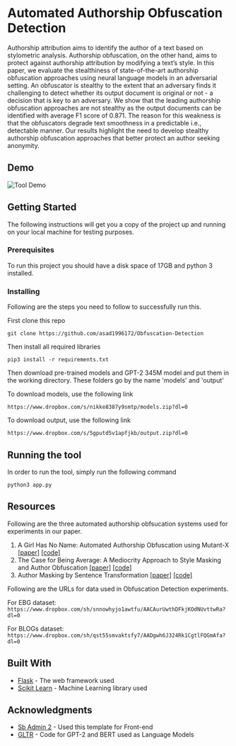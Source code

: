 # Automated Authorship Obfuscation Detection
Authorship attribution aims to identify the author  of  a  text  based  on  stylometric  analysis. Authorship  obfuscation,  on  the  other  hand, aims to protect against authorship attribution by modifying a text’s style.  In this paper, we evaluate the stealthiness of state-of-the-art authorship obfuscation approaches using neural language models in an adversarial setting.  An obfuscator is stealthy to the extent that an adversary finds it challenging to detect whether its output document is original or not - a decision that is key to an adversary.  We show that the leading authorship obfuscation approaches are not stealthy as the output documents can be identified with average F1 score of 0.871. The reason for this weakness is that the obfuscators degrade text smoothness in a predictable i.e., detectable manner.  Our results highlight the need to develop stealthy authorship obfuscation approaches that better protect an author seeking anonymity.

## Demo
![Tool Demo](https://github.com/asad1996172/Obfuscation-Detection/blob/master/final_demo.gif)

## Getting Started

The following instructions will get you a copy of the project up and running on your local machine for testing purposes.

### Prerequisites

To run this project you should have a disk space of 17GB and python 3 installed.

### Installing

Following are the steps you need to follow to successfully run this.

First clone this repo

```
git clone https://github.com/asad1996172/Obfuscation-Detection
```

Then install all required libraries

```
pip3 install -r requirements.txt
```

Then download pre-trained models and GPT-2 345M model and put them in the working directory. These folders go by the name 'models' and 'output' 

To download models, use the following link
```
https://www.dropbox.com/s/nikke8387y9smtp/models.zip?dl=0
```

To download output, use the following link
```
https://www.dropbox.com/s/5gputd5v1apfjkb/output.zip?dl=0
```

## Running the tool

In order to run the tool, simply run the following command

```
python3 app.py
```

## Resources
Following are the three automated authorship obfsucation systems used for experiments in our paper.

1) A Girl Has No Name: Automated Authorship Obfuscation using Mutant-X [[paper]](https://petsymposium.org/2019/files/papers/issue4/popets-2019-0058.pdf) [[code]](https://github.com/asad1996172/Mutant-X)
2) The Case for Being Average: A Mediocrity Approach to Style Masking and Author Obfuscation [[paper]](https://arxiv.org/pdf/1707.03736v2.pdf) [[code]](https://bitbucket.org/pan2016authorobfuscation/authorobfuscation/src/master/)
3) Author Masking by Sentence Transformation [[paper]](http://ceur-ws.org/Vol-1866/paper_170.pdf) [[code]](https://github.com/asad1996172/Obfuscation-Systems/tree/master/Document%20Simplification%20PAN17)

Following are the URLs for data used in Obfuscation Detection experiments.

For EBG dataset: ```https://www.dropbox.com/sh/snnowhyjo1awtfu/AACAurUwthDFkjKOdNUvttwRa?dl=0```

For BLOGs dataset: ```https://www.dropbox.com/sh/qst55smvaktsfy7/AADgwh6J324Rk1CgtlFQGmAfa?dl=0```

## Built With

* [Flask](http://flask.palletsprojects.com/en/1.1.x/) - The web framework used
* [Scikit Learn](https://scikit-learn.org/stable/) - Machine Learning library used


## Acknowledgments

* [Sb Admin 2](https://startbootstrap.com/themes/sb-admin-2/) - Used this template for Front-end
* [GLTR](https://github.com/HendrikStrobelt/detecting-fake-text) - Code for GPT-2 and BERT used as Language Models

